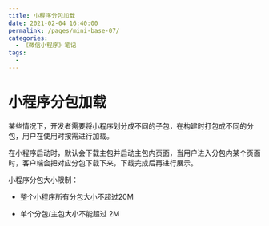 ```yaml
---
title: 小程序分包加载
date: 2021-02-04 16:40:00
permalink: /pages/mini-base-07/
categories:
  - 《微信小程序》笔记
tags:
  -
---
```

# 小程序分包加载

某些情况下，开发者需要将小程序划分成不同的子包，在构建时打包成不同的分包，用户在使用时按需进行加载。

在小程序启动时，默认会下载主包并启动主包内页面，当用户进入分包内某个页面时，客户端会把对应分包下载下来，下载完成后再进行展示。

小程序分包大小限制：

* 整个小程序所有分包大小不超过20M

* 单个分包/主包大小不能超过 2M